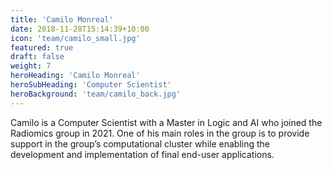 ```yaml
---
title: 'Camilo Monreal'
date: 2018-11-28T15:14:39+10:00
icon: 'team/camilo_small.jpg'
featured: true
draft: false
weight: 7
heroHeading: 'Camilo Monreal'
heroSubHeading: 'Computer Scientist'
heroBackground: 'team/camilo_back.jpg'
---
```


Camilo is a Computer Scientist with a Master in Logic and AI who
joined  the Radiomics group in 2021.  One of his main roles in the
group is to provide support in the group’s computational cluster while
enabling the development and implementation of final end-user
applications.



